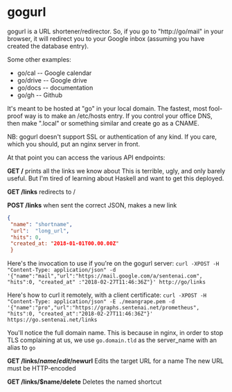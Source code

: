 # gogurl

gogurl is a URL shortener/redirector.
So, if you go to "http://go/mail" in your browser,
it will redirect you to your Google inbox (assuming
you have created the database entry).

Some other examples:
* go/cal -- Google calendar
* go/drive -- Google drive
* go/docs -- documentation
* go/gh -- Github

It's meant to be hosted at "go" in your local domain.
The fastest, most fool-proof way is to make an /etc/hosts entry.
If you control your office DNS, then make ".local" or something similar
and create go as a CNAME.

NB: gogurl doesn't support SSL or authentication of any kind. If you care,
which you should, put an nginx server in front.

At that point you can access the various API endpoints:

**GET /**
  prints all the links we know about
  This is terrible, ugly, and only barely useful.
  But I'm tired of learning about Haskell and want to
  get this deployed.

**GET /links**
  redirects to /

**POST /links**
  when sent the correct JSON, makes a new link
  ```json
  {
   "name": "shortname",
   "url":  "long_url",
   "hits": 0,
   "created_at: "2018-01-01T00.00.00Z"
   }
   ```

Here's the invocation to use if you're on the gogurl server:
   `curl -XPOST -H "Content-Type: application/json" -d '{"name":"mail","url":"https://mail.google.com/a/sentenai.com", "hits":0, "created_at"
:"2018-02-27T11:46:36Z"}' http://go/links`

Here's how to curl it remotely, with a client certificate:
   `curl -XPOST -H "Content-Type: application/json" -E ./meangrape.pem -d
   '{"name":"pro","url":"https://graphs.sentenai.net/prometheus", "hits":0,
   "created_at":"2018-02-27T11:46:36Z"}' https://go.sentenai.net/links`

   You'll notice the full domain name. This is because in nginx, in order to
   stop TLS complaining at us, we use `go.domain.tld` as the server_name with an
   alias to `go`

**GET /links/$name/edit/$newurl**
  Edits the target URL for a name
  The new URL must be HTTP-encoded

**GET /links/$name/delete**
  Deletes the named shortcut
